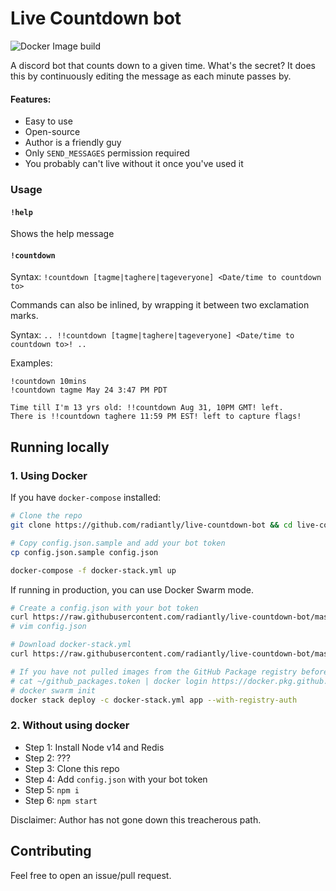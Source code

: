 # Live Countdown bot
![Docker Image build](https://github.com/radiantly/live-countdown-bot/workflows/Docker%20image%20build/badge.svg)

A discord bot that counts down to a given time. What's the secret? It does this by continuously editing the message as each minute passes by.

#### Features:
  * Easy to use
  * Open-source
  * Author is a friendly guy
  * Only `SEND_MESSAGES` permission required
  * You probably can't live without it once you've used it

### Usage

#### `!help`
Shows the help message

#### `!countdown`
Syntax: `!countdown [tagme|taghere|tageveryone] <Date/time to countdown to>`

Commands can also be inlined, by wrapping it between two exclamation marks.

Syntax: `.. !!countdown [tagme|taghere|tageveryone] <Date/time to countdown to>! ..`

Examples:
```
!countdown 10mins
!countdown tagme May 24 3:47 PM PDT

Time till I'm 13 yrs old: !!countdown Aug 31, 10PM GMT! left.
There is !!countdown taghere 11:59 PM EST! left to capture flags!
```

## Running locally

### 1. Using Docker

If you have `docker-compose` installed:
```sh
# Clone the repo
git clone https://github.com/radiantly/live-countdown-bot && cd live-countdown-bot

# Copy config.json.sample and add your bot token
cp config.json.sample config.json

docker-compose -f docker-stack.yml up
```
If running in production, you can use Docker Swarm mode.
```sh
# Create a config.json with your bot token
curl https://raw.githubusercontent.com/radiantly/live-countdown-bot/master/config.json.sample -o config.json
# vim config.json

# Download docker-stack.yml
curl https://raw.githubusercontent.com/radiantly/live-countdown-bot/master/docker-stack.yml -O

# If you have not pulled images from the GitHub Package registry before:
# cat ~/github_packages.token | docker login https://docker.pkg.github.com -u radiantly --password-stdin
# docker swarm init
docker stack deploy -c docker-stack.yml app --with-registry-auth
```
### 2. Without using docker
  * Step 1: Install Node v14 and Redis
  * Step 2: ???
  * Step 3: Clone this repo
  * Step 4: Add `config.json` with your bot token
  * Step 5: `npm i`
  * Step 6: `npm start`

Disclaimer: Author has not gone down this treacherous path.

## Contributing

Feel free to open an issue/pull request.
